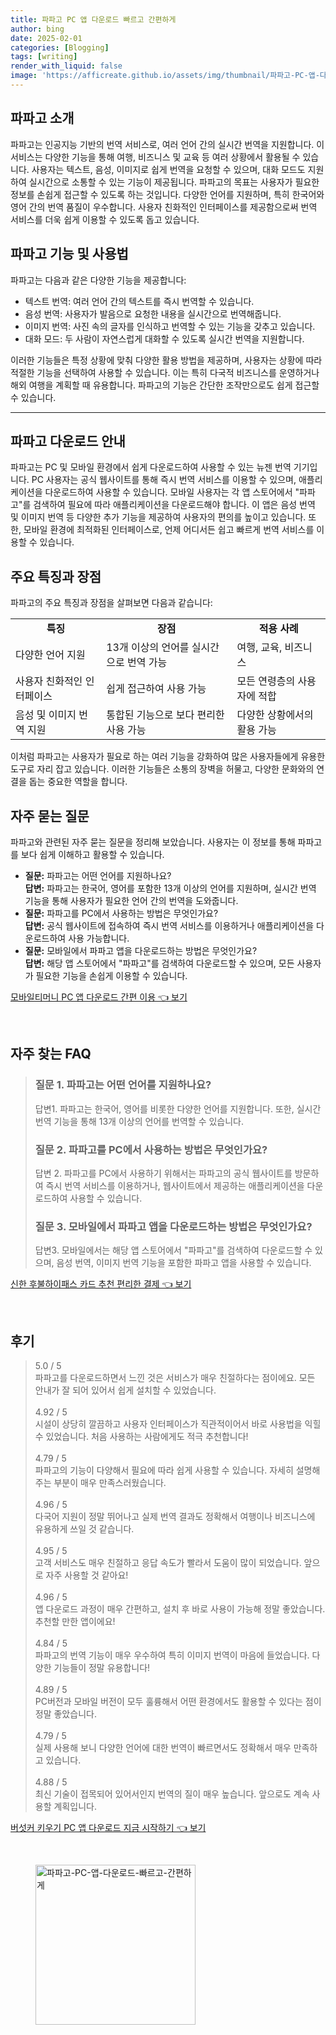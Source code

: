 ```yaml
---
title: 파파고 PC 앱 다운로드 빠르고 간편하게
author: bing
date: 2025-02-01
categories: [Blogging]
tags: [writing]
render_with_liquid: false
image: 'https://afficreate.github.io/assets/img/thumbnail/파파고-PC-앱-다운로드-빠르고-간편하게.webp'
---
```



<h2 id='파파고-소개'>파파고 소개</h2>

<p>파파고는 인공지능 기반의 번역 서비스로, 여러 언어 간의 실시간 번역을 지원합니다. 이 서비스는 다양한 기능을 통해 여행, 비즈니스 및 교육 등 여러 상황에서 활용될 수 있습니다. 사용자는 텍스트, 음성, 이미지로 쉽게 번역을 요청할 수 있으며, 대화 모드도 지원하여 실시간으로 소통할 수 있는 기능이 제공됩니다. 파파고의 목표는 사용자가 필요한 정보를 손쉽게 접근할 수 있도록 하는 것입니다. 다양한 언어를 지원하며, 특히 한국어와 영어 간의 번역 품질이 우수합니다. 사용자 친화적인 인터페이스를 제공함으로써 번역 서비스를 더욱 쉽게 이용할 수 있도록 돕고 있습니다.</p>

<h2 id='파파고-기능-및-사용법'>파파고 기능 및 사용법</h2>

<p>파파고는 다음과 같은 다양한 기능을 제공합니다:</p>

<ul>
    <li> 텍스트 번역: 여러 언어 간의 텍스트를 즉시 번역할 수 있습니다.</li>
    <li> 음성 번역: 사용자가 발음으로 요청한 내용을 실시간으로 번역해줍니다.</li>
    <li> 이미지 번역: 사진 속의 글자를 인식하고 번역할 수 있는 기능을 갖추고 있습니다.</li>
    <li> 대화 모드: 두 사람이 자연스럽게 대화할 수 있도록 실시간 번역을 지원합니다.</li>
</ul>

<p>이러한 기능들은 특정 상황에 맞춰 다양한 활용 방법을 제공하며, 사용자는 상황에 따라 적절한 기능을 선택하여 사용할 수 있습니다. 이는 특히 다국적 비즈니스를 운영하거나 해외 여행을 계획할 때 유용합니다. 파파고의 기능은 간단한 조작만으로도 쉽게 접근할 수 있습니다.</p>

<hr />

<h2 id='파파고-다운로드-안내'>파파고 다운로드 안내</h2>

<p>파파고는 PC 및 모바일 환경에서 쉽게 다운로드하여 사용할 수 있는 뉴젠 번역 기기입니다. PC 사용자는 공식 웹사이트를 통해 즉시 번역 서비스를 이용할 수 있으며, 애플리케이션을 다운로드하여 사용할 수 있습니다. 모바일 사용자는 각 앱 스토어에서 "파파고"를 검색하여 필요에 따라 애플리케이션을 다운로드해야 합니다. 이 앱은 음성 번역 및 이미지 번역 등 다양한 추가 기능을 제공하여 사용자의 편의를 높이고 있습니다. 또한, 모바일 환경에 최적화된 인터페이스로, 언제 어디서든 쉽고 빠르게 번역 서비스를 이용할 수 있습니다.</p>

<h2 id='주요-특징과-장점'>주요 특징과 장점</h2>

<p>파파고의 주요 특징과 장점을 살펴보면 다음과 같습니다:</p>

<table>
    <tr>
        <td style="text-align: center; height: 17px;"><b>특징</b></td>
        <td style="text-align: center; height: 17px;"><b>장점</b></td>
        <td style="text-align: center; height: 17px;"><b>적용 사례</b></td>
    </tr>
    <tr>
        <td>다양한 언어 지원</td>
        <td>13개 이상의 언어를 실시간으로 번역 가능</td>
        <td>여행, 교육, 비즈니스</td>
    </tr>
    <tr>
        <td>사용자 친화적인 인터페이스</td>
        <td>쉽게 접근하여 사용 가능</td>
        <td>모든 연령층의 사용자에 적합</td>
    </tr>
    <tr>
        <td>음성 및 이미지 번역 지원</td>
        <td>통합된 기능으로 보다 편리한 사용 가능</td>
        <td>다양한 상황에서의 활용 가능</td>
    </tr>
</table>

<p>이처럼 파파고는 사용자가 필요로 하는 여러 기능을 강화하여 많은 사용자들에게 유용한 도구로 자리 잡고 있습니다. 이러한 기능들은 소통의 장벽을 허물고, 다양한 문화와의 연결을 돕는 중요한 역할을 합니다.</p>

<h2 id='자주-묻는-질문'>자주 묻는 질문</h2>

<p>파파고와 관련된 자주 묻는 질문을 정리해 보았습니다. 사용자는 이 정보를 통해 파파고를 보다 쉽게 이해하고 활용할 수 있습니다.</p>

<ul>
    <li>
        <b>질문:</b> 파파고는 어떤 언어를 지원하나요?<br />
        <b>답변:</b> 파파고는 한국어, 영어를 포함한 13개 이상의 언어를 지원하며, 실시간 번역 기능을 통해 사용자가 필요한 언어 간의 번역을 도와줍니다.
    </li>
    <li>
        <b>질문:</b> 파파고를 PC에서 사용하는 방법은 무엇인가요?<br />
        <b>답변:</b> 공식 웹사이트에 접속하여 즉시 번역 서비스를 이용하거나 애플리케이션을 다운로드하여 사용 가능합니다.
    </li>
    <li>
        <b>질문:</b> 모바일에서 파파고 앱을 다운로드하는 방법은 무엇인가요?<br />
        <b>답변:</b> 해당 앱 스토어에서 "파파고"를 검색하여 다운로드할 수 있으며, 모든 사용자가 필요한 기능을 손쉽게 이용할 수 있습니다.
    </li>
</ul>


<p><a class="click-button" title="모바일티머니 PC 앱 다운로드 간편 이용" href="https://afficreate.github.io/posts/%EB%AA%A8%EB%B0%94%EC%9D%BC%ED%8B%B0%EB%A8%B8%EB%8B%88-PC-%EC%95%B1-%EB%8B%A4%EC%9A%B4%EB%A1%9C%EB%93%9C-%EA%B0%84%ED%8E%B8-%EC%9D%B4%EC%9A%A9/" rel="dofollow">모바일티머니 PC 앱 다운로드 간편 이용 👈 보기</a></p><br>
<h2 id='자주_찾는_FAQ'>자주 찾는 FAQ</h2>
<div itemscope="" itemtype="https://schema.org/FAQPage"> 
<blockquote> 
<div itemscope="" itemprop="mainEntity" itemtype="https://schema.org/Question"> 
<h3 itemprop="name">질문 1. 파파고는 어떤 언어를 지원하나요?</h3> 
<div itemscope="" itemprop="acceptedAnswer" itemtype="https://schema.org/Answer"> 
<span itemprop="text"> 
<p>답변1. 파파고는 한국어, 영어를 비롯한 다양한 언어를 지원합니다. 또한, 실시간 번역 기능을 통해 13개 이상의 언어를 번역할 수 있습니다.</p> 
</span> 
</div> 
</div> 

<div itemscope="" itemprop="mainEntity" itemtype="https://schema.org/Question"> 
<h3 itemprop="name">질문 2. 파파고를 PC에서 사용하는 방법은 무엇인가요?</h3> 
<div itemscope="" itemprop="acceptedAnswer" itemtype="https://schema.org/Answer"> 
<span itemprop="text"> 
<p>답변 2. 파파고를 PC에서 사용하기 위해서는 파파고의 공식 웹사이트를 방문하여 즉시 번역 서비스를 이용하거나, 웹사이트에서 제공하는 애플리케이션을 다운로드하여 사용할 수 있습니다.</p> 
</span> 
</div> 
</div> 

<div itemscope="" itemprop="mainEntity" itemtype="https://schema.org/Question"> 
<h3 itemprop="name">질문 3. 모바일에서 파파고 앱을 다운로드하는 방법은 무엇인가요?</h3> 
<div itemscope="" itemprop="acceptedAnswer" itemtype="https://schema.org/Answer"> 
<span itemprop="text"> 
<p>답변3. 모바일에서는 해당 앱 스토어에서 "파파고"를 검색하여 다운로드할 수 있으며, 음성 번역, 이미지 번역 기능을 포함한 파파고 앱을 사용할 수 있습니다.</p> 
</span> 
</div> 
</div> 

</blockquote> 
</div>
<p><a class="click-button" title="신한 후불하이패스 카드 추천 편리한 결제" href="https://afficreate.github.io/posts/%EC%8B%A0%ED%95%9C-%ED%9B%84%EB%B6%88%ED%95%98%EC%9D%B4%ED%8C%A8%EC%8A%A4-%EC%B9%B4%EB%93%9C-%EC%B6%94%EC%B2%9C-%ED%8E%B8%EB%A6%AC%ED%95%9C-%EA%B2%B0%EC%A0%9C/" rel="dofollow">신한 후불하이패스 카드 추천 편리한 결제 👈 보기</a></p><br>
<h2 id='후기'>후기</h2>
<div itemscope itemtype="https://schema.org/Product">
  <blockquote>
  <div itemprop="review" itemscope itemtype="https://schema.org/Review">
      <div itemprop="reviewRating" itemscope itemtype="https://schema.org/Rating"> <span itemprop="ratingValue">5.0</span> / <span itemprop="bestRating">5</span> </div>
      <span itemprop="reviewBody">파파고를 다운로드하면서 느낀 것은 서비스가 매우 친절하다는 점이에요. 모든 안내가 잘 되어 있어서 쉽게 설치할 수 있었습니다.</span>
  </div>
  <br>
  <div itemprop="review" itemscope itemtype="https://schema.org/Review">
      <div itemprop="reviewRating" itemscope itemtype="https://schema.org/Rating"> <span itemprop="ratingValue">4.92</span> / <span itemprop="bestRating">5</span> </div>
      <span itemprop="reviewBody">시설이 상당히 깔끔하고 사용자 인터페이스가 직관적이어서 바로 사용법을 익힐 수 있었습니다. 처음 사용하는 사람에게도 적극 추천합니다!</span>
  </div>
  <br>
  <div itemprop="review" itemscope itemtype="https://schema.org/Review">
      <div itemprop="reviewRating" itemscope itemtype="https://schema.org/Rating"> <span itemprop="ratingValue">4.79</span> / <span itemprop="bestRating">5</span> </div>
      <span itemprop="reviewBody">파파고의 기능이 다양해서 필요에 따라 쉽게 사용할 수 있습니다. 자세히 설명해주는 부분이 매우 만족스러웠습니다.</span>
  </div>
  <br>
  <div itemprop="review" itemscope itemtype="https://schema.org/Review">
      <div itemprop="reviewRating" itemscope itemtype="https://schema.org/Rating"> <span itemprop="ratingValue">4.96</span> / <span itemprop="bestRating">5</span> </div>
      <span itemprop="reviewBody">다국어 지원이 정말 뛰어나고 실제 번역 결과도 정확해서 여행이나 비즈니스에 유용하게 쓰일 것 같습니다.</span>
  </div>
  <br>
  <div itemprop="review" itemscope itemtype="https://schema.org/Review">
      <div itemprop="reviewRating" itemscope itemtype="https://schema.org/Rating"> <span itemprop="ratingValue">4.95</span> / <span itemprop="bestRating">5</span> </div>
      <span itemprop="reviewBody">고객 서비스도 매우 친절하고 응답 속도가 빨라서 도움이 많이 되었습니다. 앞으로 자주 사용할 것 같아요!</span>
  </div>
  <br>
  <div itemprop="review" itemscope itemtype="https://schema.org/Review">
      <div itemprop="reviewRating" itemscope itemtype="https://schema.org/Rating"> <span itemprop="ratingValue">4.96</span> / <span itemprop="bestRating">5</span> </div>
      <span itemprop="reviewBody">앱 다운로드 과정이 매우 간편하고, 설치 후 바로 사용이 가능해 정말 좋았습니다. 추천할 만한 앱이에요!</span>
  </div>
  <br>
  <div itemprop="review" itemscope itemtype="https://schema.org/Review">
      <div itemprop="reviewRating" itemscope itemtype="https://schema.org/Rating"> <span itemprop="ratingValue">4.84</span> / <span itemprop="bestRating">5</span> </div>
      <span itemprop="reviewBody">파파고의 번역 기능이 매우 우수하여 특히 이미지 번역이 마음에 들었습니다. 다양한 기능들이 정말 유용합니다!</span>
  </div>
  <br>
  <div itemprop="review" itemscope itemtype="https://schema.org/Review">
      <div itemprop="reviewRating" itemscope itemtype="https://schema.org/Rating"> <span itemprop="ratingValue">4.89</span> / <span itemprop="bestRating">5</span> </div>
      <span itemprop="reviewBody">PC버전과 모바일 버전이 모두 훌륭해서 어떤 환경에서도 활용할 수 있다는 점이 정말 좋았습니다.</span>
  </div>
  <br>
  <div itemprop="review" itemscope itemtype="https://schema.org/Review">
      <div itemprop="reviewRating" itemscope itemtype="https://schema.org/Rating"> <span itemprop="ratingValue">4.79</span> / <span itemprop="bestRating">5</span> </div>
      <span itemprop="reviewBody">실제 사용해 보니 다양한 언어에 대한 번역이 빠르면서도 정확해서 매우 만족하고 있습니다.</span>
  </div>
  <br>
  <div itemprop="review" itemscope itemtype="https://schema.org/Review">
      <div itemprop="reviewRating" itemscope itemtype="https://schema.org/Rating"> <span itemprop="ratingValue">4.88</span> / <span itemprop="bestRating">5</span> </div>
      <span itemprop="reviewBody">최신 기술이 접목되어 있어서인지 번역의 질이 매우 높습니다. 앞으로도 계속 사용할 계획입니다.</span>
  </div>
  </blockquote>
</div>
<p><a class="click-button" title="버섯커 키우기 PC 앱 다운로드 지금 시작하기" href="https://afficreate.github.io/posts/%EB%B2%84%EC%84%AF%EC%BB%A4-%ED%82%A4%EC%9A%B0%EA%B8%B0-PC-%EC%95%B1-%EB%8B%A4%EC%9A%B4%EB%A1%9C%EB%93%9C-%EC%A7%80%EA%B8%88-%EC%8B%9C%EC%9E%91%ED%95%98%EA%B8%B0/" rel="dofollow">버섯커 키우기 PC 앱 다운로드 지금 시작하기 👈 보기</a></p><br>
<figure class="image"><img src="https://afficreate.github.io/assets/img/thumbnail/파파고-PC-앱-다운로드-빠르고-간편하게.webp" alt="파파고-PC-앱-다운로드-빠르고-간편하게" width="256" height="256"></figure>
